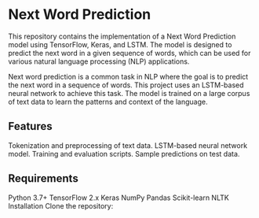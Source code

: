 # Next Word Prediction
This repository contains the implementation of a Next Word Prediction model using TensorFlow, Keras, and LSTM. The model is designed to predict the next word in a given sequence of words, which can be used for various natural language processing (NLP) applications.

Next word prediction is a common task in NLP where the goal is to predict the next word in a sequence of words. This project uses an LSTM-based neural network to achieve this task. The model is trained on a large corpus of text data to learn the patterns and context of the language.

## Features
Tokenization and preprocessing of text data.
LSTM-based neural network model.
Training and evaluation scripts.
Sample predictions on test data.
## Requirements
Python 3.7+
TensorFlow 2.x
Keras
NumPy
Pandas
Scikit-learn
NLTK
Installation
Clone the repository:
